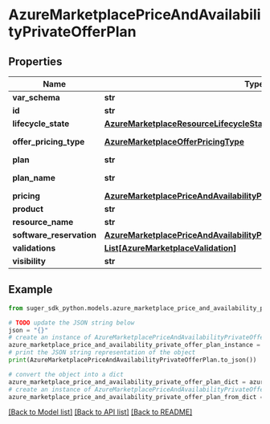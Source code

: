 # AzureMarketplacePriceAndAvailabilityPrivateOfferPlan


## Properties

Name | Type | Description | Notes
------------ | ------------- | ------------- | -------------
**var_schema** | **str** |  | [optional] 
**id** | **str** |  | [optional] 
**lifecycle_state** | [**AzureMarketplaceResourceLifecycleState**](AzureMarketplaceResourceLifecycleState.md) |  | [optional] 
**offer_pricing_type** | [**AzureMarketplaceOfferPricingType**](AzureMarketplaceOfferPricingType.md) | default \&quot;editExistingOfferPricingOnly\&quot; | [optional] 
**plan** | **str** |  | [optional] 
**plan_name** | **str** | The azure plan friendly name, from the Azure Marketplace. | [optional] 
**pricing** | [**AzureMarketplacePriceAndAvailabilityPrivateOfferPrice**](AzureMarketplacePriceAndAvailabilityPrivateOfferPrice.md) |  | [optional] 
**product** | **str** |  | [optional] 
**resource_name** | **str** |  | [optional] 
**software_reservation** | [**AzureMarketplacePriceAndAvailabilityPrivateOfferPlanSoftwareReservation**](AzureMarketplacePriceAndAvailabilityPrivateOfferPlanSoftwareReservation.md) |  | [optional] 
**validations** | [**List[AzureMarketplaceValidation]**](AzureMarketplaceValidation.md) |  | [optional] 
**visibility** | **str** | default \&quot;visible\&quot; | [optional] 

## Example

```python
from suger_sdk_python.models.azure_marketplace_price_and_availability_private_offer_plan import AzureMarketplacePriceAndAvailabilityPrivateOfferPlan

# TODO update the JSON string below
json = "{}"
# create an instance of AzureMarketplacePriceAndAvailabilityPrivateOfferPlan from a JSON string
azure_marketplace_price_and_availability_private_offer_plan_instance = AzureMarketplacePriceAndAvailabilityPrivateOfferPlan.from_json(json)
# print the JSON string representation of the object
print(AzureMarketplacePriceAndAvailabilityPrivateOfferPlan.to_json())

# convert the object into a dict
azure_marketplace_price_and_availability_private_offer_plan_dict = azure_marketplace_price_and_availability_private_offer_plan_instance.to_dict()
# create an instance of AzureMarketplacePriceAndAvailabilityPrivateOfferPlan from a dict
azure_marketplace_price_and_availability_private_offer_plan_from_dict = AzureMarketplacePriceAndAvailabilityPrivateOfferPlan.from_dict(azure_marketplace_price_and_availability_private_offer_plan_dict)
```
[[Back to Model list]](../README.md#documentation-for-models) [[Back to API list]](../README.md#documentation-for-api-endpoints) [[Back to README]](../README.md)


